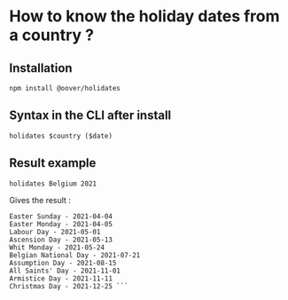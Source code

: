 # How to know the holiday dates from a country ? 

## Installation 
``` npm install @oover/holidates ```

## Syntax in the CLI after install 
``` holidates $country ($date) ``` 

## Result example
``` holidates Belgium 2021 ```

Gives the result : 

``` New Year's Day - 2021-01-01
Easter Sunday - 2021-04-04
Easter Monday - 2021-04-05
Labour Day - 2021-05-01
Ascension Day - 2021-05-13
Whit Monday - 2021-05-24
Belgian National Day - 2021-07-21
Assumption Day - 2021-08-15
All Saints' Day - 2021-11-01
Armistice Day - 2021-11-11
Christmas Day - 2021-12-25 ```